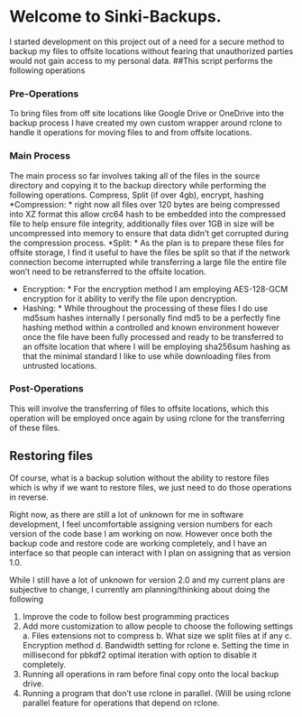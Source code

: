 # Welcome to Sinki-Backups.
I started development on this project out of a need for a secure method to backup my files to offsite locations without fearing that unauthorized parties would not gain access to my personal data.
##This script performs the following operations
### Pre-Operations
To bring files from off site locations like Google Drive or OneDrive into the backup process I have created my own custom wrapper around rclone to handle it operations for moving files to and from offsite locations.
### Main Process
The main process so far involves taking all of the files in the source directory and copying it to the backup directory while performing the following operations.
Compress, Split (if over 4gb), encrypt, hashing
*Compression: * right now all files over 120 bytes are being compressed into XZ format this allow crc64 hash to be embedded into the compressed file to help ensure file integrity, additionally files over 1GB in size will be uncompressed into memory to ensure that data didn’t get corrupted during the compression process.
*Split: * As the plan is to prepare these files for offsite storage, I find it useful to have the files be split so that if the network connection become interrupted while transferring a large file the entire file won’t need to be retransferred to the offsite location.
* Encryption: * For the encryption method I am employing AES-128-GCM encryption for it ability to verify the file upon dencryption.
* Hashing: * While throughout the processing of these files I do use md5sum hashes internally I personally find md5 to be a perfectly fine hashing method within a controlled and known environment however once the file have been fully processed and ready to be transferred to an offsite location that where I will be employing sha256sum hashing as that the minimal standard I like to use while downloading files from untrusted locations.
### Post-Operations
This will involve the transferring of files to offsite locations, which this operation will be employed once again by using rclone for the transferring of these files.
## Restoring files
Of course, what is a backup solution without the ability to restore files which is why if we want to restore files, we just need to do those operations in reverse.

Right now, as there are still a lot of unknown for me in software development, I feel uncomfortable assigning version numbers for each version of the code base I am working on now. However once both the backup code and restore code are working completely, and I have an interface so that people can interact with I plan on assigning that as version 1.0.

While I still have a lot of unknown for version 2.0 and my current plans are subjective to change, I currently am planning/thinking about doing the following
1.	Improve the code to follow best programming practices
2.	Add more customization to allow people to choose the following settings
a.	Files extensions not to compress
b.	What size we split files at if any
c.	Encryption method
d.	Bandwidth setting for rclone
e.	Setting the time in millisecond for pbkdf2 optimal iteration with option to disable it completely.
3.	Running all operations in ram before final copy onto the local backup drive.
4.	Running a program that don’t use rclone in parallel. (Will be using rclone parallel feature for operations that depend on rclone.
